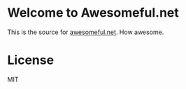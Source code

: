 Welcome to Awesomeful.net
=========================

This is the source for [awesomeful.net](http://awesomeful.net). How awesome.

License
=======

MIT


